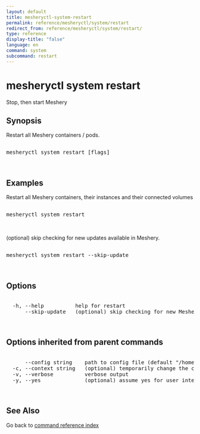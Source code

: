 ```yaml
---
layout: default
title: mesheryctl-system-restart
permalink: reference/mesheryctl/system/restart
redirect_from: reference/mesheryctl/system/restart/
type: reference
display-title: "false"
language: en
command: system
subcommand: restart
---
```


# mesheryctl system restart

Stop, then start Meshery

## Synopsis

Restart all Meshery containers / pods.

<pre class='codeblock-pre'>
<div class='codeblock'>
mesheryctl system restart [flags]

</div>
</pre> 

## Examples

Restart all Meshery containers, their instances and their connected volumes
<pre class='codeblock-pre'>
<div class='codeblock'>
mesheryctl system restart

</div>
</pre> 

(optional) skip checking for new updates available in Meshery.
<pre class='codeblock-pre'>
<div class='codeblock'>
mesheryctl system restart --skip-update

</div>
</pre> 

## Options

<pre class='codeblock-pre'>
<div class='codeblock'>
  -h, --help          help for restart
      --skip-update   (optional) skip checking for new Meshery's container images.

</div>
</pre>

## Options inherited from parent commands

<pre class='codeblock-pre'>
<div class='codeblock'>
      --config string    path to config file (default "/home/runner/.meshery/config.yaml")
  -c, --context string   (optional) temporarily change the current context.
  -v, --verbose          verbose output
  -y, --yes              (optional) assume yes for user interactive prompts.

</div>
</pre>

## See Also

Go back to [command reference index](/reference/mesheryctl/) 
